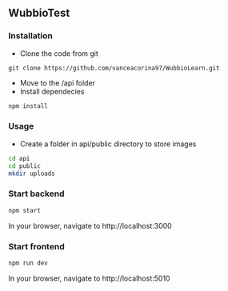 ## WubbioTest

### Installation
- Clone the code from git
```git
git clone https://github.com/vanceacorina97/WubbioLearn.git
```
- Move to the /api folder
- Install dependecies
```bash
npm install
```

### Usage
- Create a folder in api/public directory to store images
```bash
cd api
cd public
mkdir uploads
```
### Start backend

```bash
npm start
```
In your browser, navigate to http://localhost:3000

### Start frontend

```bash
npm run dev
```
In your browser, navigate to http://localhost:5010

